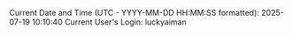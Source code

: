 Current Date and Time (UTC - YYYY-MM-DD HH:MM:SS formatted): 2025-07-19 10:10:40
Current User's Login: luckyaiman
